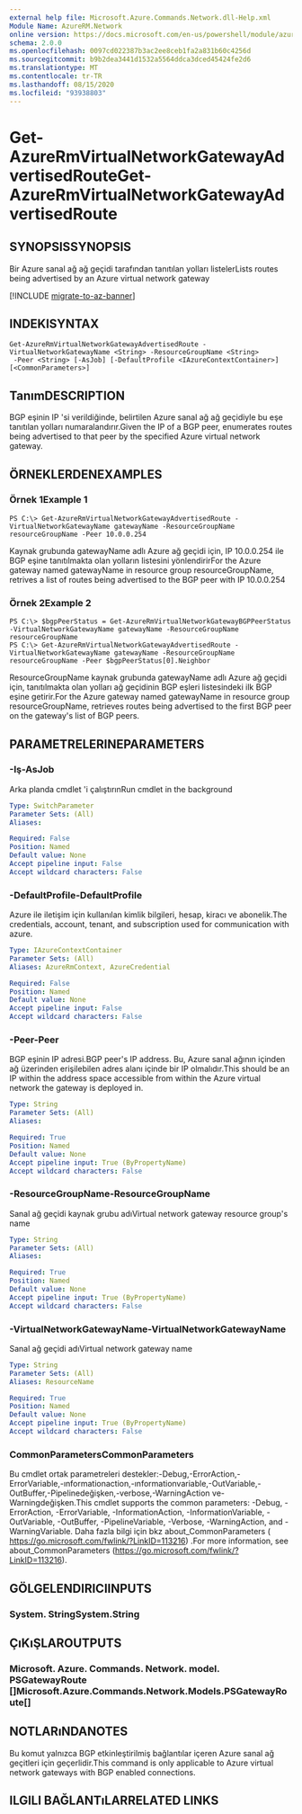 ```yaml
---
external help file: Microsoft.Azure.Commands.Network.dll-Help.xml
Module Name: AzureRM.Network
online version: https://docs.microsoft.com/en-us/powershell/module/azurerm.network/get-azurermvirtualnetworkgatewayadvertisedroute
schema: 2.0.0
ms.openlocfilehash: 0097cd022387b3ac2ee8ceb1fa2a831b60c4256d
ms.sourcegitcommit: b9b2dea3441d1532a5564ddca3dced45424fe2d6
ms.translationtype: MT
ms.contentlocale: tr-TR
ms.lasthandoff: 08/15/2020
ms.locfileid: "93938803"
---
```

# <span data-ttu-id="35c23-101">Get-AzureRmVirtualNetworkGatewayAdvertisedRoute</span><span class="sxs-lookup"><span data-stu-id="35c23-101">Get-AzureRmVirtualNetworkGatewayAdvertisedRoute</span></span>

## <span data-ttu-id="35c23-102">SYNOPSIS</span><span class="sxs-lookup"><span data-stu-id="35c23-102">SYNOPSIS</span></span>
<span data-ttu-id="35c23-103">Bir Azure sanal ağ ağ geçidi tarafından tanıtılan yolları listeler</span><span class="sxs-lookup"><span data-stu-id="35c23-103">Lists routes being advertised by an Azure virtual network gateway</span></span>

[!INCLUDE [migrate-to-az-banner](../../includes/migrate-to-az-banner.md)]

## <span data-ttu-id="35c23-104">INDEKI</span><span class="sxs-lookup"><span data-stu-id="35c23-104">SYNTAX</span></span>

```
Get-AzureRmVirtualNetworkGatewayAdvertisedRoute -VirtualNetworkGatewayName <String> -ResourceGroupName <String>
 -Peer <String> [-AsJob] [-DefaultProfile <IAzureContextContainer>] [<CommonParameters>]
```

## <span data-ttu-id="35c23-105">Tanım</span><span class="sxs-lookup"><span data-stu-id="35c23-105">DESCRIPTION</span></span>
<span data-ttu-id="35c23-106">BGP eşinin IP 'si verildiğinde, belirtilen Azure sanal ağ ağ geçidiyle bu eşe tanıtılan yolları numaralandırır.</span><span class="sxs-lookup"><span data-stu-id="35c23-106">Given the IP of a BGP peer, enumerates routes being advertised to that peer by the specified Azure virtual network gateway.</span></span> 

## <span data-ttu-id="35c23-107">ÖRNEKLERDEN</span><span class="sxs-lookup"><span data-stu-id="35c23-107">EXAMPLES</span></span>

### <span data-ttu-id="35c23-108">Örnek 1</span><span class="sxs-lookup"><span data-stu-id="35c23-108">Example 1</span></span>
```
PS C:\> Get-AzureRmVirtualNetworkGatewayAdvertisedRoute -VirtualNetworkGatewayName gatewayName -ResourceGroupName resourceGroupName -Peer 10.0.0.254
```

<span data-ttu-id="35c23-109">Kaynak grubunda gatewayName adlı Azure ağ geçidi için, IP 10.0.0.254 ile BGP eşine tanıtılmakta olan yolların listesini yönlendirir</span><span class="sxs-lookup"><span data-stu-id="35c23-109">For the Azure gateway named gatewayName in resource group resourceGroupName, retrives a list of routes being advertised to the BGP peer with IP 10.0.0.254</span></span>

### <span data-ttu-id="35c23-110">Örnek 2</span><span class="sxs-lookup"><span data-stu-id="35c23-110">Example 2</span></span>
```
PS C:\> $bgpPeerStatus = Get-AzureRmVirtualNetworkGatewayBGPPeerStatus -VirtualNetworkGatewayName gatewayName -ResourceGroupName resourceGroupName
PS C:\> Get-AzureRmVirtualNetworkGatewayAdvertisedRoute -VirtualNetworkGatewayName gatewayName -ResourceGroupName resourceGroupName -Peer $bgpPeerStatus[0].Neighbor
```

<span data-ttu-id="35c23-111">ResourceGroupName kaynak grubunda gatewayName adlı Azure ağ geçidi için, tanıtılmakta olan yolları ağ geçidinin BGP eşleri listesindeki ilk BGP eşine getirir.</span><span class="sxs-lookup"><span data-stu-id="35c23-111">For the Azure gateway named gatewayName in resource group resourceGroupName, retrieves routes being advertised to the first BGP peer on the gateway's list of BGP peers.</span></span>

## <span data-ttu-id="35c23-112">PARAMETRELERINE</span><span class="sxs-lookup"><span data-stu-id="35c23-112">PARAMETERS</span></span>

### <span data-ttu-id="35c23-113">-Iş</span><span class="sxs-lookup"><span data-stu-id="35c23-113">-AsJob</span></span>
<span data-ttu-id="35c23-114">Arka planda cmdlet 'i çalıştırın</span><span class="sxs-lookup"><span data-stu-id="35c23-114">Run cmdlet in the background</span></span>

```yaml
Type: SwitchParameter
Parameter Sets: (All)
Aliases: 

Required: False
Position: Named
Default value: None
Accept pipeline input: False
Accept wildcard characters: False
```

### <span data-ttu-id="35c23-115">-DefaultProfile</span><span class="sxs-lookup"><span data-stu-id="35c23-115">-DefaultProfile</span></span>
<span data-ttu-id="35c23-116">Azure ile iletişim için kullanılan kimlik bilgileri, hesap, kiracı ve abonelik.</span><span class="sxs-lookup"><span data-stu-id="35c23-116">The credentials, account, tenant, and subscription used for communication with azure.</span></span>

```yaml
Type: IAzureContextContainer
Parameter Sets: (All)
Aliases: AzureRmContext, AzureCredential

Required: False
Position: Named
Default value: None
Accept pipeline input: False
Accept wildcard characters: False
```

### <span data-ttu-id="35c23-117">-Peer</span><span class="sxs-lookup"><span data-stu-id="35c23-117">-Peer</span></span>
<span data-ttu-id="35c23-118">BGP eşinin IP adresi.</span><span class="sxs-lookup"><span data-stu-id="35c23-118">BGP peer's IP address.</span></span> <span data-ttu-id="35c23-119">Bu, Azure sanal ağının içinden ağ üzerinden erişilebilen adres alanı içinde bir IP olmalıdır.</span><span class="sxs-lookup"><span data-stu-id="35c23-119">This should be an IP within the address space accessible from within the Azure virtual network the gateway is deployed in.</span></span> 

```yaml
Type: String
Parameter Sets: (All)
Aliases: 

Required: True
Position: Named
Default value: None
Accept pipeline input: True (ByPropertyName)
Accept wildcard characters: False
```

### <span data-ttu-id="35c23-120">-ResourceGroupName</span><span class="sxs-lookup"><span data-stu-id="35c23-120">-ResourceGroupName</span></span>
<span data-ttu-id="35c23-121">Sanal ağ geçidi kaynak grubu adı</span><span class="sxs-lookup"><span data-stu-id="35c23-121">Virtual network gateway resource group's name</span></span>

```yaml
Type: String
Parameter Sets: (All)
Aliases: 

Required: True
Position: Named
Default value: None
Accept pipeline input: True (ByPropertyName)
Accept wildcard characters: False
```

### <span data-ttu-id="35c23-122">-VirtualNetworkGatewayName</span><span class="sxs-lookup"><span data-stu-id="35c23-122">-VirtualNetworkGatewayName</span></span>
<span data-ttu-id="35c23-123">Sanal ağ geçidi adı</span><span class="sxs-lookup"><span data-stu-id="35c23-123">Virtual network gateway name</span></span>

```yaml
Type: String
Parameter Sets: (All)
Aliases: ResourceName

Required: True
Position: Named
Default value: None
Accept pipeline input: True (ByPropertyName)
Accept wildcard characters: False
```

### <span data-ttu-id="35c23-124">CommonParameters</span><span class="sxs-lookup"><span data-stu-id="35c23-124">CommonParameters</span></span>
<span data-ttu-id="35c23-125">Bu cmdlet ortak parametreleri destekler:-Debug,-ErrorAction,-ErrorVariable,-ınformationaction,-ınformationvariable,-OutVariable,-OutBuffer,-Pipelinedeğişken,-verbose,-WarningAction ve-Warningdeğişken.</span><span class="sxs-lookup"><span data-stu-id="35c23-125">This cmdlet supports the common parameters: -Debug, -ErrorAction, -ErrorVariable, -InformationAction, -InformationVariable, -OutVariable, -OutBuffer, -PipelineVariable, -Verbose, -WarningAction, and -WarningVariable.</span></span> <span data-ttu-id="35c23-126">Daha fazla bilgi için bkz about_CommonParameters ( https://go.microsoft.com/fwlink/?LinkID=113216) .</span><span class="sxs-lookup"><span data-stu-id="35c23-126">For more information, see about_CommonParameters (https://go.microsoft.com/fwlink/?LinkID=113216).</span></span>

## <span data-ttu-id="35c23-127">GÖLGELENDIRICI</span><span class="sxs-lookup"><span data-stu-id="35c23-127">INPUTS</span></span>

### <span data-ttu-id="35c23-128">System. String</span><span class="sxs-lookup"><span data-stu-id="35c23-128">System.String</span></span>

## <span data-ttu-id="35c23-129">ÇıKıŞLAR</span><span class="sxs-lookup"><span data-stu-id="35c23-129">OUTPUTS</span></span>

### <span data-ttu-id="35c23-130">Microsoft. Azure. Commands. Network. model. PSGatewayRoute []</span><span class="sxs-lookup"><span data-stu-id="35c23-130">Microsoft.Azure.Commands.Network.Models.PSGatewayRoute[]</span></span>

## <span data-ttu-id="35c23-131">NOTLARıNDA</span><span class="sxs-lookup"><span data-stu-id="35c23-131">NOTES</span></span>
<span data-ttu-id="35c23-132">Bu komut yalnızca BGP etkinleştirilmiş bağlantılar içeren Azure sanal ağ geçitleri için geçerlidir.</span><span class="sxs-lookup"><span data-stu-id="35c23-132">This command is only applicable to Azure virtual network gateways with BGP enabled connections.</span></span>

## <span data-ttu-id="35c23-133">ILGILI BAĞLANTıLAR</span><span class="sxs-lookup"><span data-stu-id="35c23-133">RELATED LINKS</span></span>

